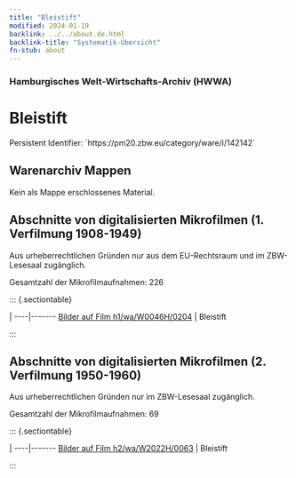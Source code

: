 ```yaml
---
title: "Bleistift"
modified: 2024-01-19
backlink: ../../about.de.html
backlink-title: "Systematik-Übersicht"
fn-stub: about
---
```


### Hamburgisches Welt-Wirtschafts-Archiv (HWWA)

# Bleistift

<div class="hint">Persistent Identifier: `https://pm20.zbw.eu/category/ware/i/142142`</div>







## Warenarchiv Mappen





Kein als Mappe erschlossenes Material.



<a id="filmsections" />

## Abschnitte von digitalisierten Mikrofilmen (1. Verfilmung 1908-1949)

<p>Aus urheberrechtlichen Gründen nur aus dem EU-Rechtsraum und im ZBW-Lesesaal zugänglich.</p>


<p>Gesamtzahl der Mikrofilmaufnahmen: 226</p>





::: {.sectiontable}

 | 
----|-------
<a class="btn" href="https://pm20.zbw.eu/film/h1/wa/W0046H/0204" rel="nofollow">Bilder auf Film h1/wa/W0046H/0204</a> | Bleistift


:::




## Abschnitte von digitalisierten Mikrofilmen (2. Verfilmung 1950-1960)

<p>Aus urheberrechtlichen Gründen nur im ZBW-Lesesaal zugänglich.</p>


<p>Gesamtzahl der Mikrofilmaufnahmen: 69</p>





::: {.sectiontable}

 | 
----|-------
<a class="btn" href="https://pm20.zbw.eu/film/h2/wa/W2022H/0063" rel="nofollow">Bilder auf Film h2/wa/W2022H/0063</a> | Bleistift


:::
















